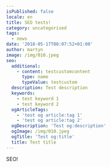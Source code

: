 ```yaml
---
isPublished: false
locale: en
title: SEO tests!
category: uncategorised
tags:
  - news
date: '2018-05-17T08:07:52+01:00'
author: martyn
image: /img/010.jpeg
seo:
  additional:
    - content: testcustomcontent
      type: name
      typeValue: testcustom
  description: Test description
  keywords:
    - test keyword 1
    - test keyword 2
  ogArticleTags:
    - 'test og article:tag 1'
    - 'test og article:tag 2'
  ogDescription: 'Test og:description'
  ogImage: /img/010.jpeg
  ogTitle: 'Test og:title'
  title: Test title
---
```


SEO!

